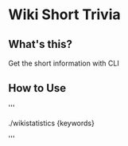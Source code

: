 # Wiki Short Trivia
## What's this?
Get the short information with CLI
## How to Use
'''

./wikistatistics {keywords}

'''
